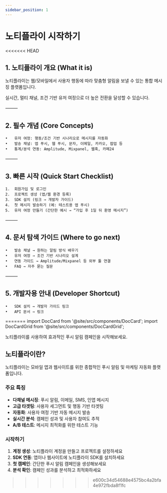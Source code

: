 ```yaml
---
sidebar_position: 1
---
```


# 노티플라이 시작하기

<<<<<<< HEAD
## 1. 노티플라이 개요 (What it is)

노티플라이는 웹/모바일에서 사용자 행동에 따라 맞춤형 알림을 보낼 수 있는 통합 메시징 플랫폼입니다.

실시간, 멀티 채널, 조건 기반 유저 여정으로 더 높은 전환을 달성할 수 있습니다.

⸻

## 2. 필수 개념 (Core Concepts)

	•	유저 여정: 행동/조건 기반 시나리오로 메시지를 자동화
	•	발송 채널: 앱 푸시, 웹 푸시, 문자, 이메일, 카카오, 팝업 등
	•	통계/분석 연동: Amplitude, Mixpanel, 웹훅, 카페24

⸻

## 3. 빠른 시작 (Quick Start Checklist)

	1.	회원가입 및 로그인
	2.	프로젝트 생성 (앱/웹 환경 등록)
	3.	SDK 설치 (링크 → 개발자 가이드)
	4.	첫 메시지 발송하기 (예: 테스트용 앱 푸시)
	5.	유저 여정 만들기 (간단한 예시 → “가입 후 1일 뒤 환영 메시지”)

⸻

## 4. 문서 탐색 가이드 (Where to go next)
   
	•	발송 채널 → 원하는 알림 방식 배우기
	•	유저 여정 → 조건 기반 시나리오 설계
	•	연동 가이드 → Amplitude/Mixpanel 등 외부 툴 연결
	•	FAQ → 자주 묻는 질문

⸻

## 5. 개발자용 안내 (Developer Shortcut)
   
	•	SDK 설치 → 개발자 가이드 링크
	•	API 문서 → 링크
=======
import DocCard from '@site/src/components/DocCard';
import DocCardGrid from '@site/src/components/DocCardGrid';

노티플라이를 사용하여 효과적인 푸시 알림 캠페인을 시작해보세요.

<DocCardGrid cols={2}>
  <DocCard
    title="유저 여정"
    description="사용자 행동 기반 자동화된 메시지 발송"
    href="/docs/maintenance/getting-started"
    icon="🔄"
  />
  <DocCard
    title="노티플라이 캠페인"
    description="타겟팅된 푸시 알림 캠페인 생성"
    href="/docs/notifly-campaign/getting-started"
    icon="📢"
  />
  <DocCard
    title="발송 채널"
    description="다양한 채널을 통한 메시지 발송"
    href="/docs/channels/app-push-notifications"
    icon="📱"
  />
  <DocCard
    title="애널리틱스 연동"
    description="데이터 분석 도구와의 연동"
    href="/docs/analytics/amplitude-integration"
    icon="📊"
  />
</DocCardGrid>

## 노티플라이란?

노티플라이는 모바일 앱과 웹사이트를 위한 종합적인 푸시 알림 및 마케팅 자동화 플랫폼입니다.

### 주요 특징

- **다채널 메시징**: 푸시 알림, 이메일, SMS, 인앱 메시지
- **고급 타겟팅**: 사용자 세그먼트 및 행동 기반 타겟팅
- **자동화**: 사용자 여정 기반 자동 메시지 발송
- **실시간 분석**: 캠페인 성과 및 사용자 참여도 추적
- **A/B 테스트**: 메시지 최적화를 위한 테스트 기능

### 시작하기

1. **계정 생성**: 노티플라이 계정을 만들고 프로젝트를 설정하세요
2. **SDK 연동**: 앱이나 웹사이트에 노티플라이 SDK를 설치하세요
3. **첫 캠페인**: 간단한 푸시 알림 캠페인을 생성해보세요
4. **분석 확인**: 캠페인 성과를 분석하고 최적화하세요
>>>>>>> e600c34d54688e4575bc4a2bfa4e972fbda8f1fc
